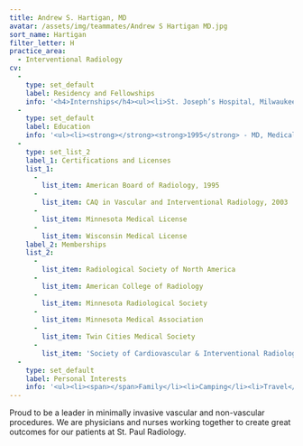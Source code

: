 ```yaml
---
title: Andrew S. Hartigan, MD
avatar: /assets/img/teammates/Andrew S Hartigan MD.jpg
sort_name: Hartigan
filter_letter: H
practice_area:
  - Interventional Radiology
cv:
  - 
    type: set_default
    label: Residency and Fellowships
    info: '<h4>Internships</h4><ul><li>St. Joseph’s Hospital, Milwaukee, WI, Transitional Year Internship, 1995-1996</li></ul><h4>Residencies</h4><ul><li>St. Joseph’s Hospital, Milwaukee, WI, Diagnostic Radiology, 1996-2000</li></ul><h4>Fellowships</h4><ul><li>OSF – St. Francis Medical Center, Peoria, IL, Vascular/Interventional Radiology, 2000-2001<span></span></li></ul>'
  - 
    type: set_default
    label: Education
    info: '<ul><li><strong></strong><strong>1995</strong> - MD, Medical College of Wisconsin, Milwaukee, WI</li><li><strong>1990</strong> - BA, University of Colorado, Boulder, CO<span></span></li></ul>'
  - 
    type: set_list_2
    label_1: Certifications and Licenses
    list_1:
      - 
        list_item: American Board of Radiology, 1995
      - 
        list_item: CAQ in Vascular and Interventional Radiology, 2003
      - 
        list_item: Minnesota Medical License
      - 
        list_item: Wisconsin Medical License
    label_2: Memberships
    list_2:
      - 
        list_item: Radiological Society of North America
      - 
        list_item: American College of Radiology
      - 
        list_item: Minnesota Radiological Society
      - 
        list_item: Minnesota Medical Association
      - 
        list_item: Twin Cities Medical Society
      - 
        list_item: 'Society of Cardiovascular & Interventional Radiology'
  - 
    type: set_default
    label: Personal Interests
    info: '<ul><li><span></span>Family</li><li>Camping</li><li>Travel</li><li>Photography</li><li>Skiing<span></span></li></ul>'
---
```

Proud to be a leader in minimally invasive vascular and non-vascular procedures. We are physicians and nurses working together to create great outcomes for our patients at St. Paul Radiology.